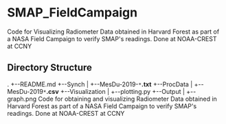 # SMAP_FieldCampaign
Code for Visualizing Radiometer Data obtained in Harvard Forest as part of a NASA Field Campaign to verify SMAP's readings. Done at NOAA-CREST at CCNY

## Directory Structure

.
+--README.md
+--Synch
|	+--MesDu-2019-`*`**.txt**
+--ProcData
|	+--MesDu-2019`*`**.csv**
+--Visualization
|	+--plotting.py
+--Output
|	+--graph.png
Code for obtaining and visualizing Radiometer Data obtained in Harvard Forest as part of a NASA Field Campaign to verify SMAP's readings. Done at NOAA-CREST at CCNY
